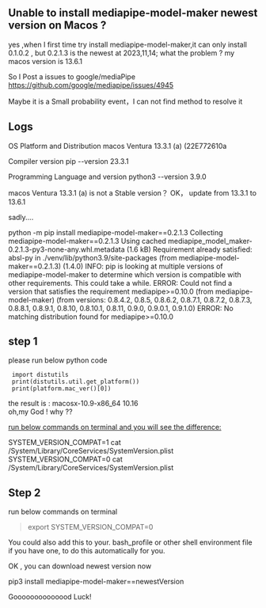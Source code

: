 ## Unable to install mediapipe-model-maker newest version on Macos ?

yes ,when I first time try install mediapipe-model-maker,it can only install 0.1.0.2 ,
but 0.2.1.3 is the newest at 2023,11,14; what the problem ? my macos version is 13.6.1 

So I Post a issues to google/mediaPipe https://github.com/google/mediapipe/issues/4945

Maybe it is a Small probability event，I can not find method to resolve it


##  Logs

OS Platform and Distribution
macos Ventura 13.3.1 (a) (22E772610a

Compiler version
pip --version 23.3.1

Programming Language and version
python3 --version 3.9.0


macos Ventura 13.3.1 (a) is not a Stable version？ OK， update from 13.3.1 to 13.6.1

sadly.... 

python -m pip install mediapipe-model-maker==0.2.1.3
Collecting mediapipe-model-maker==0.2.1.3
Using cached mediapipe_model_maker-0.2.1.3-py3-none-any.whl.metadata (1.6 kB)
Requirement already satisfied: absl-py in ./venv/lib/python3.9/site-packages (from mediapipe-model-maker==0.2.1.3) (1.4.0)
INFO: pip is looking at multiple versions of mediapipe-model-maker to determine which version is compatible with other requirements. This could take a while.
ERROR: Could not find a version that satisfies the requirement mediapipe>=0.10.0 (from mediapipe-model-maker) (from versions: 0.8.4.2, 0.8.5, 0.8.6.2, 0.8.7.1, 0.8.7.2, 0.8.7.3, 0.8.8.1, 0.8.9.1, 0.8.10, 0.8.10.1, 0.8.11, 0.9.0, 0.9.0.1, 0.9.1.0)
ERROR: No matching distribution found for mediapipe>=0.10.0

## step 1

  please run below python code 
  ```
   import distutils
   print(distutils.util.get_platform())
   print(platform.mac_ver()[0])
  ```
   the result is :
      macosx-10.9-x86_64
      10.16  
   oh,my God ! why ??

[run below commands on terminal and you will see the difference:](https://eclecticlight.co/2020/08/13/macos-version-numbering-isnt-so-simple/)

SYSTEM_VERSION_COMPAT=1 cat /System/Library/CoreServices/SystemVersion.plist  
SYSTEM_VERSION_COMPAT=0 cat /System/Library/CoreServices/SystemVersion.plist  

   
## Step 2 
run below commands on terminal  

> export SYSTEM_VERSION_COMPAT=0

You could also add this to your. bash_profile or other shell environment file if you have one, to do this automatically for you.

OK , you can download newest version now 

pip3 install mediapipe-model-maker==newestVersion

Goooooooooooood  Luck!

